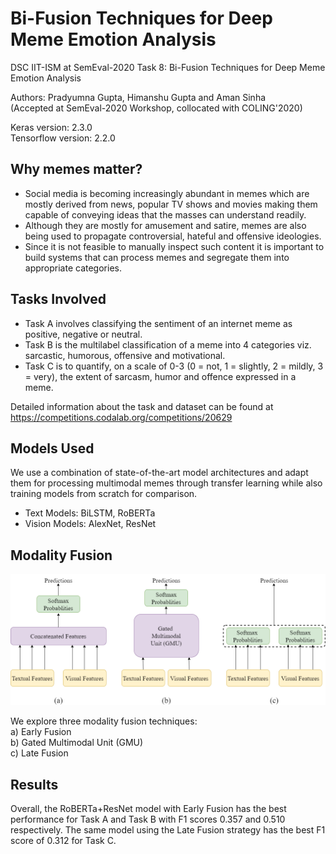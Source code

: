 # Bi-Fusion Techniques for Deep Meme Emotion Analysis

DSC IIT-ISM at SemEval-2020 Task 8: Bi-Fusion Techniques for Deep Meme Emotion Analysis

Authors: Pradyumna Gupta, Himanshu Gupta and Aman Sinha  
(Accepted at SemEval-2020 Workshop, collocated with COLING'2020)

Keras version: 2.3.0  
Tensorflow version: 2.2.0

## Why memes matter?

* Social media is becoming increasingly abundant in memes which are mostly derived from news, popular TV shows and movies making them capable of conveying ideas that the masses can understand readily.
* Although they are mostly for amusement and satire, memes are also being used to propagate controversial, hateful and offensive ideologies.
* Since it is not feasible to manually inspect such content it is important to build systems that can process memes and segregate them into appropriate categories.

## Tasks Involved

* Task A involves classifying the sentiment of an internet meme as positive, negative or neutral.
* Task B is the multilabel classification of a meme into 4 categories viz. sarcastic, humorous, offensive
and motivational.
* Task C is to quantify, on a scale of 0-3 (0 = not, 1 = slightly, 2 = mildly, 3 = very), the extent of
sarcasm, humor and offence expressed in a meme.

Detailed information about the task and dataset can be found at https://competitions.codalab.org/competitions/20629

## Models Used

We use a combination of state-of-the-art model architectures and adapt them for processing multimodal memes through transfer learning while also training models from scratch for comparison.
* Text Models: BiLSTM, RoBERTa
* Vision Models: AlexNet, ResNet

## Modality Fusion
![](/Fusion_Diagram.png)

We explore three modality fusion techniques:\
a) Early Fusion \
b) Gated Multimodal Unit (GMU) \
c) Late Fusion

## Results

Overall, the RoBERTa+ResNet model with Early Fusion has the best performance for Task A and Task B with F1 scores 0.357 and 0.510 respectively. The same model using the Late Fusion strategy has the best F1 score of 0.312 for Task C.
